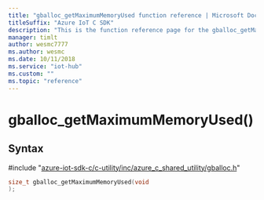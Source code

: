 ```yaml
---                             
title: "gballoc_getMaximumMemoryUsed function reference | Microsoft Docs" 
titleSuffix: "Azure IoT C SDK"            
description: "This is the function reference page for the gballoc_getMaximumMemoryUsed() function in the Azure IoT C SDK. This SDK is used with Azure IoT Hub and Azure IoT Hub Device Provisioning Service"            
manager: timlt                 
author: wesmc7777              
ms.author: wesmc               
ms.date: 10/11/2018                    
ms.service: "iot-hub"             
ms.custom: ""                
ms.topic: "reference"        
---                            
```


# gballoc_getMaximumMemoryUsed()

## Syntax

\#include "[azure-iot-sdk-c/c-utility/inc/azure_c_shared_utility/gballoc.h](../gballoc-h.md)"  
```C
size_t gballoc_getMaximumMemoryUsed(void
);
```

